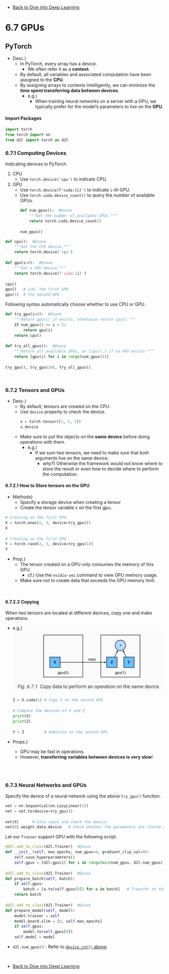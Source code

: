 * [Back to Dive into Deep Learning](../../main.md)

# 6.7 GPUs

## PyTorch
- Desc.)
  - In PyTorch, every array has a device.
    - We often refer it as a **context**.
  - By default, all variables and associated computation have been assigned to the **CPU**.
  - By assigning arrays to contexts intelligently, we can minimize the **time spent transferring data between devices**.
    - e.g.)
      - When training neural networks on a server with a GPU, we typically prefer for the model’s parameters to live on the **GPU**.


#### Import Packages
```python
import torch
from torch import nn
from d2l import torch as d2l
```

### 6.7.1 Computing Devices
Indicating devices in PyTorch.
1. CPU
   - Use ```torch.device('cpu')``` to indicate CPU.
2. GPU
   - Use ```torch.device(f'cuda:{i}')``` to indicate ```i```-th GPU.
   - Use ```torch.cuda.device_count()``` to query the number of available GPUs.
     ```python
     def num_gpus():  #@save
         """Get the number of available GPUs."""
         return torch.cuda.device_count()

     num_gpus()
     ```
```python
def cpu():  #@save
    """Get the CPU device."""
    return torch.device('cpu')

def gpu(i=0):  #@save
    """Get a GPU device."""
    return torch.device(f'cuda:{i}')

cpu()
gpu()   # i=0, the first GPU
gpu(1)  # the second GPU
```

Following syntax automatically choose whether to use CPU or GPU.
```python
def try_gpu(i=0):  #@save
    """Return gpu(i) if exists, otherwise return cpu()."""
    if num_gpus() >= i + 1:
        return gpu(i)
    return cpu()

def try_all_gpus():  #@save
    """Return all available GPUs, or [cpu(),] if no GPU exists."""
    return [gpu(i) for i in range(num_gpus())]

try_gpu(), try_gpu(10), try_all_gpus()
```

<br>

### 6.7.2 Tensors and GPUs
- Desc.)
  - By default, tensors are created on the CPU.
  - Use ```device``` property to check the device.
    ```python
    x = torch.tensor([1, 2, 3])
    x.device
    ```
  - Make sure to put the objects on the **same device** before doing operations with them.
    - e.g.)
      - If we sum two tensors, we need to make sure that both arguments live on the same device.
        - why?) Otherwise the framework would not know where to store the result or even how to decide where to perform the computation.

#### 6.7.2.1 How to Store tensors on the GPU
- Methods)
  - Specify a storage device when creating a tensor
  - Create the tensor variable ```X``` on the first gpu.
```python
# Creating on the first GPU.
X = torch.ones(2, 3, device=try_gpu())
X

# Creating on the first GPU.
Y = torch.rand(2, 3, device=try_gpu(1))
Y
```

- Prop.)
  - The tensor created on a GPU only consumes the memory of this GPU.
    - cf.) Use the ```nvidia-smi``` command to view GPU memory usage.
  - Make sure not to create data that exceeds the GPU memory limit.

<br>

#### 6.7.2.2 Copying
When two tensors are located at different devices, copy one and make operations.
- e.g.)   
  ![](images/001.png)
  ```python
  Z = X.cuda(1) # Copy X to the second GPU

  # Compare the devices of X and Z
  print(X)
  print(Z)

  Y + Z         # Addition on the second GPU
  ```

- Props.)
  - GPU may be fast in operations.
  - However, **transferring variables between devices is very slow**!

<br><br>

### 6.7.3 Neural Networks and GPUs
Specify the device of a neural network using the above ```try_gpu()``` function.
```python
net = nn.Sequential(nn.LazyLinear(1))
net = net.to(device=try_gpu())

net(X)      # Give input and check the device.
net[0].weight.data.device   # Check whether the parameters are stored at the second GPU.
```

Let our ```Trainer``` support GPU with the following script.
```python
@d2l.add_to_class(d2l.Trainer)  #@save
def __init__(self, max_epochs, num_gpus=0, gradient_clip_val=0):
    self.save_hyperparameters()
    self.gpus = [d2l.gpu(i) for i in range(min(num_gpus, d2l.num_gpus()))]

@d2l.add_to_class(d2l.Trainer)  #@save
def prepare_batch(self, batch):
    if self.gpus:
        batch = [a.to(self.gpus[0]) for a in batch]   # Transfer to the first GPU!
    return batch

@d2l.add_to_class(d2l.Trainer)  #@save
def prepare_model(self, model):
    model.trainer = self
    model.board.xlim = [0, self.max_epochs]
    if self.gpus:
        model.to(self.gpus[0])
    self.model = model
```
- ```d2l.num_gpus()``` : Refer to [```device_cnt()``` above](#671-computing-devices).


<br>

* [Back to Dive into Deep Learning](../../main.md)